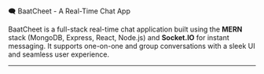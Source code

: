 🗨️ BaatCheet - A Real-Time Chat App

BaatCheet is a full-stack real-time chat application built using the **MERN** stack (MongoDB, Express, React, Node.js) and **Socket.IO** for instant messaging. It supports one-on-one and group conversations with a sleek UI and seamless user experience.

---
